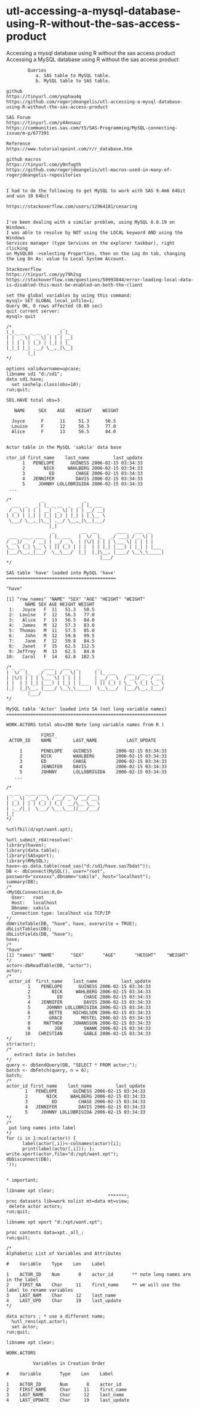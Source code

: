 # utl-accessing-a-mysql-database-using-R-without-the-sas-access-product
Accessing a mysql database using R without the sas access product
    Accessing a MySQL database using R without the sas access product                                                                  
                                                                                                                                       
            Queries                                                                                                                    
               a. SAS table to MySQL table.                                                                                            
               b. MySQL table to SAS table.                                                                                            
                                                                                                                                       
    github                                                                                                                             
    https://tinyurl.com/yxphau4q                                                                                                       
    https://github.com/rogerjdeangelis/utl-accessing-a-mysql-database-using-R-without-the-sas-access-product                           
                                                                                                                                       
    SAS Forum                                                                                                                          
    https://tinyurl.com/y44nnauz                                                                                                       
    https://communities.sas.com/t5/SAS-Programming/MySQL-connecting-issue/m-p/677391                                                   
                                                                                                                                       
    Reference                                                                                                                          
    https://www.tutorialspoint.com/r/r_database.htm                                                                                    
                                                                                                                                       
    github macros                                                                                                                      
    https://tinyurl.com/y9nfugth                                                                                                       
    https://github.com/rogerjdeangelis/utl-macros-used-in-many-of-rogerjdeangelis-repositories                                         
                                                                                                                                       
                                                                                                                                       
    I had to do the following to get MySQL to work with SAS 9.4m6 64bit and win 10 64bit                                               
                                                                                                                                       
    https://stackoverflow.com/users/12964181/cesaring                                                                                  
                                                                                                                                       
                                                                                                                                       
    I've been dealing with a similar problem, using MySQL 8.0.19 on Windows.                                                           
    I was able to resolve by NOT using the LOCAL keyword AND using the Windows                                                         
    Services manager (type Services on the explorer taskbar), right clicking                                                           
    on MySQL80 ->selecting Properties, then on the Log On tab, changing                                                                
    the Log On As: value to Local System Account.                                                                                      
                                                                                                                                       
    Stackoverflow                                                                                                                      
    https://tinyurl.com/yy79h2sg                                                                                                       
    https://stackoverflow.com/questions/59993844/error-loading-local-data-is-disabled-this-must-be-enabled-on-both-the-client          
                                                                                                                                       
    set the global variables by using this command:                                                                                    
    mysql> SET GLOBAL local_infile=1;                                                                                                  
    Query OK, 0 rows affected (0.00 sec)                                                                                               
    quit current server:                                                                                                               
    mysql> quit                                                                                                                        
                                                                                                                                       
    /*                   _                                                                                                             
    (_)_ __  _ __  _   _| |_                                                                                                           
    | | `_ \| `_ \| | | | __|                                                                                                          
    | | | | | |_) | |_| | |_                                                                                                           
    |_|_| |_| .__/ \__,_|\__|                                                                                                          
            |_|                                                                                                                        
    */                                                                                                                                 
                                                                                                                                       
    options validvarname=upcase;                                                                                                       
    libname sd1 "d:/sd1";                                                                                                              
    data sd1.have;                                                                                                                     
      set sashelp.class(obs=10);                                                                                                       
    run;quit;                                                                                                                          
                                                                                                                                       
    SD1.HAVE total obs=3                                                                                                               
                                                                                                                                       
       NAME     SEX    AGE    HEIGHT    WEIGHT                                                                                         
                                                                                                                                       
      Joyce      F      11     51.3      50.5                                                                                          
      Louise     F      12     56.3      77.0                                                                                          
      Alice      F      13     56.5      84.0                                                                                          
                                                                                                                                       
                                                                                                                                       
    Actor table in the MySQL 'sakila' data base                                                                                        
                                                                                                                                       
    ctor_id first_name    last_name         last_update                                                                                
          1   PENELOPE      GUINESS 2006-02-15 03:34:33                                                                                
          2       NICK     WAHLBERG 2006-02-15 03:34:33                                                                                
          3         ED        CHASE 2006-02-15 03:34:33                                                                                
          4   JENNIFER        DAVIS 2006-02-15 03:34:33                                                                                
          5     JOHNNY LOLLOBRIGIDA 2006-02-15 03:34:33                                                                                
     ...                                                                                                                               
                                                                                                                                       
    /*           _               _                                                                                                     
      ___  _   _| |_ _ __  _   _| |_ ___                                                                                               
     / _ \| | | | __| `_ \| | | | __/ __|                                                                                              
    | (_) | |_| | |_| |_) | |_| | |_\__ \                                                                                              
     \___/ \__,_|\__| .__/ \__,_|\__|___/                                                                                              
                    |_|                                                                                                                
                     _          __  __       ____   ___  _                                                                             
     ___  __ _ ___  | |_ ___   |  \/  |_   _/ ___| / _ \| |                                                                            
    / __|/ _` / __| | __/ _ \  | |\/| | | | \___ \| | | | |                                                                            
    \__ \ (_| \__ \ | || (_) | | |  | | |_| |___) | |_| | |___                                                                         
    |___/\__,_|___/  \__\___/  |_|  |_|\__, |____/ \__\_\_____|                                                                        
                                       |___/                                                                                           
    */                                                                                                                                 
                                                                                                                                       
    SAS table 'have' loaded into MySQL 'have'                                                                                          
    =========================================                                                                                          
                                                                                                                                       
    "have"                                                                                                                             
                                                                                                                                       
    [1] "row_names" "NAME" "SEX" "AGE" "HEIGHT" "WEIGHT"                                                                               
           NAME SEX AGE HEIGHT WEIGHT                                                                                                  
     1:   Joyce   F  11   51.3   50.5                                                                                                  
     2:  Louise   F  12   56.3   77.0                                                                                                  
     3:   Alice   F  13   56.5   84.0                                                                                                  
     4:   James   M  12   57.3   83.0                                                                                                  
     5:  Thomas   M  11   57.5   85.0                                                                                                  
     6:    John   M  12   59.0   99.5                                                                                                  
     7:    Jane   F  12   59.8   84.5                                                                                                  
     8:   Janet   F  15   62.5  112.5                                                                                                  
     9: Jeffrey   M  13   62.5   84.0                                                                                                  
    10:   Carol   F  14   62.8  102.5                                                                                                  
                                                                                                                                       
    /*_  __       ____   ___  _       _                                                                                                
    |  \/  |_   _/ ___| / _ \| |     | |_ ___    ___  __ _ ___                                                                         
    | |\/| | | | \___ \| | | | |     | __/ _ \  / __|/ _` / __|                                                                        
    | |  | | |_| |___) | |_| | |___  | || (_) | \__ \ (_| \__ \                                                                        
    |_|  |_|\__, |____/ \__\_\_____|  \__\___/  |___/\__,_|___/                                                                        
            |___/                                                                                                                      
    */                                                                                                                                 
                                                                                                                                       
    MySQL table 'Actor' loaded into SA (not long variable names)                                                                       
    ============================================================                                                                       
                                                                                                                                       
    WORK.ACTORS total obs=200 Note long variable names from R )                                                                        
                                                                                                                                       
                 FIRST_                                                                                                                
     ACTOR_ID    NAME        LAST_NAME           LAST_UPDATE                                                                           
                                                                                                                                       
         1       PENELOPE    GUINESS         2006-02-15 03:34:33                                                                       
         2       NICK        WAHLBERG        2006-02-15 03:34:33                                                                       
         3       ED          CHASE           2006-02-15 03:34:33                                                                       
         4       JENNIFER    DAVIS           2006-02-15 03:34:33                                                                       
         5       JOHNNY      LOLLOBRIGIDA    2006-02-15 03:34:33                                                                       
       ...                                                                                                                             
                                                                                                                                       
    /*                                                                                                                                 
     _ __  _ __ ___   ___ ___  ___ ___                                                                                                 
    | `_ \| `__/ _ \ / __/ _ \/ __/ __|                                                                                                
    | |_) | | | (_) | (_|  __/\__ \__ \                                                                                                
    | .__/|_|  \___/ \___\___||___/___/                                                                                                
    |_|                                                                                                                                
    */                                                                                                                                 
                                                                                                                                       
    %utlfkil(d/xpt/want.xpt);                                                                                                          
                                                                                                                                       
    %utl_submit_r64(resolve('                                                                                                          
    library(haven);                                                                                                                    
    library(data.table);                                                                                                               
    library(SASxport);                                                                                                                 
    library(RMySQL);                                                                                                                   
    have<-as.data.table(read_sas("d:/sd1/have.sas7bdat"));                                                                             
    DB <- dbConnect(MySQL(), user="root", password="xxxxxxx",dbname="sakila", host="localhost");                                      
    summary(DB);                                                                                                                       
    /*                                                                                                                                 
    <MySQLConnection:0,0>                                                                                                              
      User:   root                                                                                                                     
      Host:   localhost                                                                                                                
      Dbname: sakila                                                                                                                   
      Connection type: localhost via TCP/IP                                                                                            
    */                                                                                                                                 
    dbWriteTable(DB, "have", have, overwrite = TRUE);                                                                                  
    dbListTables(DB);                                                                                                                  
    dbListFields(DB, "have");                                                                                                          
    have;                                                                                                                              
    /*                                                                                                                                 
    "have"                                                                                                                             
    [1] "names" "NAME"      "SEX"       "AGE"       "HEIGHT"    "WEIGHT"                                                               
    */                                                                                                                                 
    actor<-dbReadTable(DB, "actor");                                                                                                   
    actor;                                                                                                                             
    /*                                                                                                                                 
     actor_id  first_name    last_name         last_update                                                                             
            1    PENELOPE      GUINESS 2006-02-15 03:34:33                                                                             
            2        NICK     WAHLBERG 2006-02-15 03:34:33                                                                             
            3          ED        CHASE 2006-02-15 03:34:33                                                                             
            4    JENNIFER        DAVIS 2006-02-15 03:34:33                                                                             
            5      JOHNNY LOLLOBRIGIDA 2006-02-15 03:34:33                                                                             
            6       BETTE    NICHOLSON 2006-02-15 03:34:33                                                                             
            7       GRACE       MOSTEL 2006-02-15 03:34:33                                                                             
            8     MATTHEW    JOHANSSON 2006-02-15 03:34:33                                                                             
            9         JOE        SWANK 2006-02-15 03:34:33                                                                             
           10   CHRISTIAN        GABLE 2006-02-15 03:34:33                                                                             
    */                                                                                                                                 
    str(actor);                                                                                                                        
    /*                                                                                                                                 
       extract data in batches                                                                                                         
    */                                                                                                                                 
    query <- dbSendQuery(DB, "SELECT * FROM actor;");                                                                                  
    batch <- dbFetch(query, n = 6);                                                                                                    
    batch;                                                                                                                             
    /*                                                                                                                                 
    actor_id first_name    last_name         last_update                                                                               
           1   PENELOPE      GUINESS 2006-02-15 03:34:33                                                                               
           2       NICK     WAHLBERG 2006-02-15 03:34:33                                                                               
           3         ED        CHASE 2006-02-15 03:34:33                                                                               
           4   JENNIFER        DAVIS 2006-02-15 03:34:33                                                                               
           5     JOHNNY LOLLOBRIGIDA 2006-02-15 03:34:33                                                                               
    */                                                                                                                                 
    /*                                                                                                                                 
     put long names into label                                                                                                         
    */                                                                                                                                 
    for (i in 1:ncol(actor)) {                                                                                                         
          label(actor[,i])<-colnames(actor)[i];                                                                                        
          print(label(actor[,i])); };                                                                                                  
    write.xport(actor,file="d:/xpt/want.xpt");                                                                                         
    dbDisconnect(DB);                                                                                                                  
    '));                                                                                                                               
                                                                                                                                       
                                                                                                                                       
    * important;                                                                                                                       
                                                                                                                                       
    libname xpt clear;                                                                                                                 
                                          *******;                                                                                     
    proc datasets lib=work nolist mt=data mt=view;                                                                                     
     delete actor actors;                                                                                                              
    run;quit;                                                                                                                          
                                                                                                                                       
    libname xpt xport "d:/xpt/want.xpt";                                                                                               
                                                                                                                                       
    proc contents data=xpt._all_;                                                                                                      
    run;quit;                                                                                                                          
                                                                                                                                       
    /*                                                                                                                                 
    Alphabetic List of Variables and Attributes                                                                                        
                                                                                                                                       
    #    Variable    Type    Len    Label                                                                                              
                                                                                                                                       
    1    ACTOR_ID    Num       8    actor_id       ** note long names are in the label                                                 
    2    FIRST_NA    Char     11    first_name     ** we will use the label to rename variables                                        
    3    LAST_NAM    Char     12    last_name                                                                                          
    4    LAST_UPD    Char     19    last_update                                                                                        
    */                                                                                                                                 
                                                                                                                                       
    data actors ; * use a different name;                                                                                              
      %utl_rens(xpt.actor);                                                                                                            
      set actor;                                                                                                                       
    run;quit;                                                                                                                          
                                                                                                                                       
    libname xpt clear;                                                                                                                 
                                                                                                                                       
    WORK.ACTORS                                                                                                                        
                                                                                                                                       
              Variables in Creation Order                                                                                              
                                                                                                                                       
    #    Variable       Type    Len    Label                                                                                           
                                                                                                                                       
    1    ACTOR_ID       Num       8    actor_id                                                                                        
    2    FIRST_NAME     Char     11    first_name                                                                                      
    3    LAST_NAME      Char     12    last_name                                                                                       
    4    LAST_UPDATE    Char     19    last_update                                                                                     
                                                                                                                                       
                                                                                                                                       
                                                                                                                                       
                                                                                                                                       
